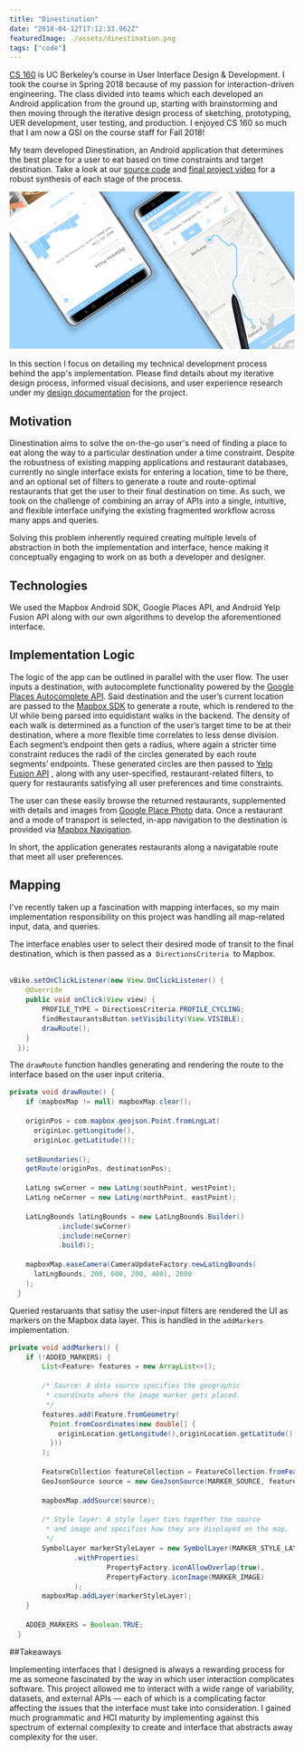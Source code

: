 ```yaml
---
title: "Dinestination"
date: "2018-04-12T17:12:33.962Z"
featuredImage: ./assets/dinestination.png
tags: ["code"]
---
```


<a href="https://www2.eecs.berkeley.edu/Courses/CS160/" target="_blank" class="matcha">CS 160</a>
is UC Berkeley’s course in User Interface Design & Development. I took the course in Spring 2018 because of my passion for interaction-driven engineering. The class divided into teams which each developed an Android application from the ground up, starting with brainstorming and then moving through the iterative design process of sketching, prototyping, UER development, user testing, and production. I enjoyed CS 160 so much that I am now a GSI on the course staff for Fall 2018!

My team developed Dinestination, an Android application that determines the best place for a user to eat based on time constraints and target destination. Take a look at our
<a href="https://github.com/adrianababakanian/busybears/" target="_blank" class="matcha">source code</a>
and
<a href="https://youtu.be/id0EGZajkS4" target="_blank" class="matcha">final project video</a>
for a robust synthesis of each stage of the process.

![Dinestination](./assets/dinestination.png)

In this section I focus on detailing my technical development process behind the app's implementation. Please find details about my iterative design process, informed visual decisions, and user experience research under my [design documentation](localhost:8000/design/dinestination) for the project.

## Motivation
Dinestination aims to solve the on-the-go user's need of finding a place to eat along the way to a particular destination under a time constraint. Despite the robustness of existing mapping applications and restaurant databases, currently no single interface exists for entering a location, time to be there, and an optional set of filters to generate a route and route-optimal restaurants that get the user to their final destination on time. As such, we took on the challenge of combining an array of APIs into a single, intuitive, and flexible interface unifying the existing fragmented workflow across many apps and queries.

Solving this problem inherently required creating multiple levels of abstraction in both the implementation and interface, hence making it conceptually engaging to work on as both a developer and designer.

## Technologies

We used the Mapbox Android SDK, Google Places API, and Android Yelp Fusion API along with our own algorithms to develop the aforementioned interface.

## Implementation Logic
The logic of the app can be outlined in parallel with the user flow. The user inputs a destination, with autocomplete functionality powered by the
<a href="https://developers.google.com/places/web-service/autocomplete" target="_blank" class="matcha">Google Places Autocomplete API</a>.
Said destination and the user’s current location are passed to the
<a href="https://www.mapbox.com/mobile/" target="_blank" class="matcha">Mapbox SDK</a>
to generate a route, which is rendered to the UI while being parsed into equidistant walks in the backend. The density of each walk is determined as a function of the user’s target time to be at their destination, where a more flexible time correlates to less dense division. Each segment’s endpoint then gets a radius, where again a stricter time constraint reduces the radii of the circles generated by each route segments’ endpoints. These generated circles are then passed to
<a href="https://www.yelp.com/fusion" target="_blank" class="matcha">Yelp Fusion API</a>
, along with any user-specified, restaurant-related filters, to query for restaurants satisfying all user preferences and time constraints.

The user can these easily browse the returned restaurants, supplemented with details and images from
<a href="https://developers.google.com/places/web-service/photos" target="_blank" class="matcha">Google Place Photo</a>
data. Once a restaurant and a mode of transport is selected, in-app navigation to the destination is provided via
<a href="https://www.mapbox.com/navigation/" target="_blank" class="matcha">Mapbox Navigation</a>.

In short, the application generates restaurants along a navigatable route that meet all user preferences.

## Mapping
I've recently taken up a fascination with mapping interfaces, so my main implementation responsibility on this project was handling all map-related input, data, and queries.

The interface enables user to select their desired mode of transit to the final destination, which is then passed as a &nbsp;```DirectionsCriteria```&nbsp; to Mapbox.


```java

vBike.setOnClickListener(new View.OnClickListener() {
    @Override
    public void onClick(View view) {
        PROFILE_TYPE = DirectionsCriteria.PROFILE_CYCLING;
        findRestaurantsButton.setVisibility(View.VISIBLE);
        drawRoute();
    }
  });
```

The ```drawRoute``` function handles generating and rendering the route to the interface based on the user input criteria.

```java
private void drawRoute() {
    if (mapboxMap != null) mapboxMap.clear();

    originPos = com.mapbox.geojson.Point.fromLngLat(
      originLoc.getLongitude(),
      originLoc.getLatitude());

    setBoundaries();
    getRoute(originPos, destinationPos);

    LatLng swCorner = new LatLng(southPoint, westPoint);
    LatLng neCorner = new LatLng(northPoint, eastPoint);

    LatLngBounds latLngBounds = new LatLngBounds.Builder()
            .include(swCorner)
            .include(neCorner)
            .build();

    mapboxMap.easeCamera(CameraUpdateFactory.newLatLngBounds(
      latLngBounds, 200, 600, 200, 400), 2000
    );
  }
```

Queried restaruants that satisy the user-input filters are rendered the UI as markers on the Mapbox data layer. This is handled in the ```addMarkers``` implementation.

```java
private void addMarkers() {
    if (!ADDED_MARKERS) {
        List<Feature> features = new ArrayList<>();

        /* Source: A data source specifies the geographic
         * coordinate where the image marker gets placed.
         */
        features.add(Feature.fromGeometry(
          Point.fromCoordinates(new double[] {
            originLocation.getLongitude(),originLocation.getLatitude()
          }))
        );

        FeatureCollection featureCollection = FeatureCollection.fromFeatures(features);
        GeoJsonSource source = new GeoJsonSource(MARKER_SOURCE, featureCollection);

        mapboxMap.addSource(source);

        /* Style layer: A style layer ties together the source
         * and image and specifies how they are displayed on the map.
         */
        SymbolLayer markerStyleLayer = new SymbolLayer(MARKER_STYLE_LAYER, MARKER_SOURCE)
                .withProperties(
                        PropertyFactory.iconAllowOverlap(true),
                        PropertyFactory.iconImage(MARKER_IMAGE)
                );
        mapboxMap.addLayer(markerStyleLayer);
    }

    ADDED_MARKERS = Boolean.TRUE;
  }
```

##Takeaways

Implementing interfaces that I designed  is always a rewarding process for me as someone fascinated by the way in which user interaction complicates software. This project allowed me to interact with a wide range of variability, datasets, and external APIs &mdash; each of which is a complicating factor affecting the issues that the interface must take into consideration. I gained much programmatic and HCI maturity by implementing against this spectrum of external complexity to create and interface that abstracts away complexity for the user.
